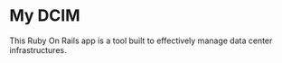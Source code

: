 My DCIM
================

This Ruby On Rails app is a tool built to effectively manage data center infrastructures.
